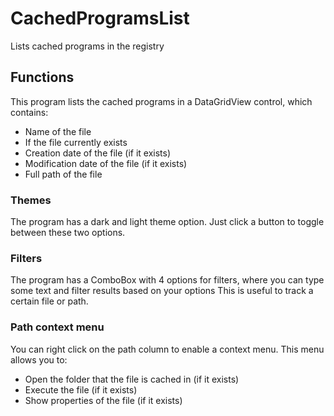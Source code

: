 # CachedProgramsList
 Lists cached programs in the registry
 
## Functions
This program lists the cached programs in a DataGridView control, which contains:
- Name of the file
- If the file currently exists
- Creation date of the file (if it exists)
- Modification date of the file (if it exists)
- Full path of the file

### Themes
The program has a dark and light theme option. Just click a button to toggle between these two options.

### Filters
The program has a ComboBox with 4 options for filters, where you can type some text and filter results based on your options
This is useful to track a certain file or path.

### Path context menu
You can right click on the path column to enable a context menu. This menu allows you to:
- Open the folder that the file is cached in (if it exists)
- Execute the file (if it exists)
- Show properties of the file (if it exists)
